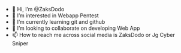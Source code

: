 - 👋 Hi, I’m @ZaksDodo
- 👀 I’m interested in Webapp Pentest
- 🌱 I’m currently learning git and github
- 💞️ I’m looking to collaborate on developing Web App
- 📫 How to reach me across social media is ZaksDodo or Jg Cyber Sniper

<!---
ZaksDodo/ZaksDodo is a ✨ special ✨ repository because its `README.md` (this file) appears on your GitHub profile.
You can click the Preview link to take a look at your changes.
--->
